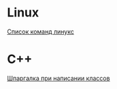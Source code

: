 # Linux
[Cписок команд линукс](https://habr.com/ru/companies/lanit/articles/683638/)
# C++
[Шпаргалка при написании классов ](https://habr.com/ru/articles/838392/)
